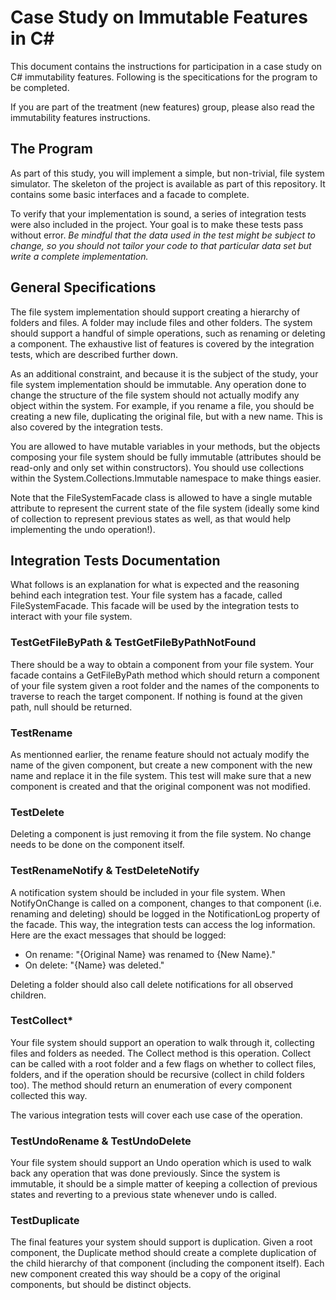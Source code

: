 # Case Study on Immutable Features in C#

This document contains the instructions for participation in a case study on C# immutability features. Following is the specitications for the program to be completed.

If you are part of the treatment (new features) group, please also read the immutability features instructions.

## The Program

As part of this study, you will implement a simple, but non-trivial, file system simulator. The skeleton of the project is available as part of this repository. It contains some basic interfaces and a facade to complete.

To verify that your implementation is sound, a series of integration tests were also included in the project. Your goal is to make these tests pass without error. *Be mindful that the data used in the test might be subject to change, so you should not tailor your code to that particular data set but write a complete implementation.*

## General Specifications

The file system implementation should support creating a hierarchy of folders and files. A folder may include files and other folders. The system should support a handful of simple operations, such as renaming or deleting a component. The exhaustive list of features is covered by the integration tests, which are described further down.

As an additional constraint, and because it is the subject of the study, your file system implementation should be immutable. Any operation done to change the structure of the file system should not actually modify any object within the system. For example, if you rename a file, you should be creating a new file, duplicating the original file, but with a new name. This is also covered by the integration tests.

You are allowed to have mutable variables in your methods, but the objects composing your file system should be fully immutable (attributes should be read-only and only set within constructors). You should use collections within the System.Collections.Immutable namespace to make things easier.

Note that the FileSystemFacade class is allowed to have a single mutable attribute to represent the current state of the file system (ideally some kind of collection to represent previous states as well, as that would help implementing the undo operation!).

## Integration Tests Documentation

What follows is an explanation for what is expected and the reasoning behind each integration test. Your file system has a facade, called FileSystemFacade. This facade will be used by the integration tests to interact with your file system.

### TestGetFileByPath & TestGetFileByPathNotFound

There should be a way to obtain a component from your file system. Your facade contains a GetFileByPath method which should return a component of your file system given a root folder and the names of the components to traverse to reach the target component. If nothing is found at the given path, null should be returned.

### TestRename

As mentionned earlier, the rename feature should not actualy modify the name of the given component, but create a new component with the new name and replace it in the file system. This test will make sure that a new component is created and that the original component was not modified.

### TestDelete

Deleting a component is just removing it from the file system. No change needs to be done on the component itself.

### TestRenameNotify & TestDeleteNotify

A notification system should be included in your file system. When NotifyOnChange is called on a component, changes to that component (i.e. renaming and deleting) should be logged in the NotificationLog property of the facade. This way, the integration tests can access the log information. Here are the exact messages that should be logged:

* On rename: "{Original Name} was renamed to {New Name}."
* On delete: "{Name} was deleted."

Deleting a folder should also call delete notifications for all observed children.

### TestCollect*

Your file system should support an operation to walk through it, collecting files and folders as needed. The Collect method is this operation. Collect can be called with a root folder and a few flags on whether to collect files, folders, and if the operation should be recursive (collect in child folders too). The method should return an enumeration of every component collected this way. 

The various integration tests will cover each use case of the operation.

### TestUndoRename & TestUndoDelete

Your file system should support an Undo operation which is used to walk back any operation that was done previously. Since the system is immutable, it should be a simple matter of keeping a collection of previous states and reverting to a previous state whenever undo is called.

### TestDuplicate

The final features your system should support is duplication. Given a root component, the Duplicate method should create a complete duplication of the child hierarchy of that component (including the component itself). Each new component created this way should be a copy of the original components, but should be distinct objects.
